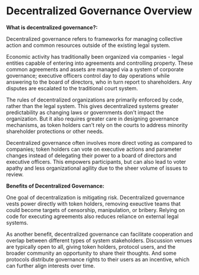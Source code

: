 # Decentralized Governance Overview

**What is decentralized governance?:**

Decentralized governance refers to frameworks for managing collective action and common resources outside of the existing legal system.

Economic activity has traditionally been organized via companies - legal entities capable of entering into agreements and controlling property. These common agreements and assets are managed via a system of corporate governance; executive officers control day to day operations while answering to the board of directors, who in turn report to shareholders. Any disputes are escalated to the traditional court system.

The rules of decentralized organizations are primarily enforced by code, rather than the legal system. This gives decentralized systems greater predictability as changing laws or governments don't impact the organization. But it also requires greater care in designing governance mechanisms, as token holders can't rely on the courts to address minority shareholder protections or other needs.

Decentralized governance often involves more direct voting as compared to companies; token holders can vote on executive actions and parameter changes instead of delegating their power to a board of directors and executive officers. This empowers participants, but can also lead to voter apathy and less organizational agility due to the sheer volume of issues to review.

**Benefits of Decentralized Governance:**

One goal of decentralization is mitigating risk. Decentralized governance vests power directly with token holders, removing exeuctive teams that could become targets of censorship, manipulation, or bribery. Relying on code for executing agreements also reduces reliance on external legal systems.

As another benefit, decentralized governance can facilitate cooperation and overlap between different types of system stakeholders. Discussion venues are typically open to all, giving token holders, protocol users, and the broader community an opportunity to share their thoughts. And some protocols distribute governance rights to their users as an incentive, which can further align interests over time.
